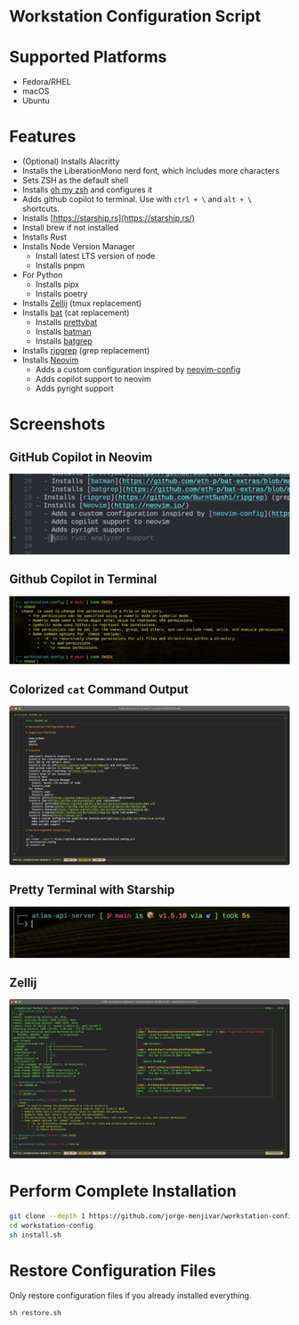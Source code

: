 # Workstation Configuration Script

# Supported Platforms
- Fedora/RHEL
- macOS
- Ubuntu

# Features
- (Optional) Installs Alacritty
- Installs the LiberationMono nerd font, which includes more characters
- Sets ZSH as the default shell
- Installs [oh my zsh](https://github.com/ohmyzsh/ohmyzsh) and configures it
- Adds github copilot to terminal. Use with `ctrl + \` and `alt + \` shortcuts.
- Installs [https://starship.rs](https://starship.rs/)
- Install brew if not installed
- Installs Rust
- Installs Node Version Manager
  - Install latest LTS version of node
  - Installs pnpm
- For Python
  - Installs pipx
  - Installs poetry
- Installs [Zellij](https://github.com/zellij-org/zellij) (tmux replacement)
- Installs [bat](https://github.com/sharkdp/bat) (cat replacement)
  - Installs [prettybat](https://github.com/eth-p/bat-extras/blob/master/doc/prettybat.md)
  - Installs [batman](https://github.com/eth-p/bat-extras/blob/master/doc/batman.md)
  - Installs [batgrep](https://github.com/eth-p/bat-extras/blob/master/doc/batgrep.md)
- Installs [ripgrep](https://github.com/BurntSushi/ripgrep) (grep replacement)
- Installs [Neovim](https://neovim.io/)
  - Adds a custom configuration inspired by [neovim-config](https://github.com/jdhao/nvim-config)
  - Adds copilot support to neovim
  - Adds pyright support


# Screenshots

## GitHub Copilot in Neovim
![Screenshot4](screenshots/screenshot4.png)

## Github Copilot in Terminal
![Screenshot3](screenshots/screenshot3.png)

## Colorized `cat` Command Output
![Screenshot1](screenshots/screenshot1.png)

## Pretty Terminal with Starship
![Screenshot2](screenshots/screenshot2.png)

## Zellij
![Screenshot5](screenshots/screenshot5.png)


# Perform Complete Installation

```sh
git clone --depth 1 https://github.com/jorge-menjivar/workstation-config.git
cd workstation-config
sh install.sh
```

# Restore Configuration Files

Only restore configuration files if you already installed everything.
```sh
sh restore.sh
```
